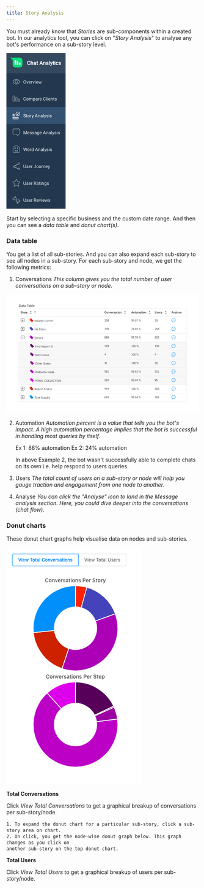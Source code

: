 ```yaml
---
title: Story Analysis
---
```


You must already know that *Stories* are sub-components within a created bot. In our analytics tool, you can click on "*Story Analysis*" to analyse any bot's performance on a sub-story level.

![Teja Menu](/assets/story-analysis-teja-lhs.png)

Start by selecting a specific business and the custom date range. And then you can see a *data table* and *donut chart(s)*. 

### Data table

You get a list of all sub-stories. And you can also expand each sub-story to see all nodes in a sub-story. For each sub-story and node, we get the following metrics:

1. Conversations
  *This column gives you the total number of user conversations on a sub-story or node.*
  
![Story Analysis](/assets/story-analysis-data-table.png)
  
2. Automation
  *Automation percent is a value that tells you the bot's impact. A high automation percentage implies that the bot is successful in handling most queries by itself.* 
         
    Ex 1: 88% automation
    Ex 2: 24% automation
    
    In above Example 2, the bot wasn't successfully able to complete chats on its own 
    i.e. help respond to users queries.
  
3. Users
  *The total count of users on a sub-story or node will help you gauge traction and engagement from one node to another.*
  
4. Analyse
  *You can click the "Analyse" icon to land in the Message analysis section. Here, you could dive deeper into the conversations (chat flow).*

### Donut charts

These donut chart graphs help visualise data on nodes and sub-stories.

![Donut Chart](/assets/story-analysis-donut-chart.png)

**Total Conversations**

Click *View Total Conversations* to get a graphical breakup of conversations per sub-story/node. 

    1. To expand the donut chart for a particular sub-story, click a sub-story area on chart. 
    2. On click, you get the node-wise donut graph below. This graph changes as you click on 
    another sub-story on the top donut chart.  

**Total Users**

Click *View Total Users* to get a graphical breakup of users per sub-story/node. 


